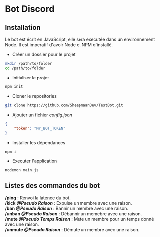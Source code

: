# Bot Discord
## Installation
Le bot est écrit en JavaScript, elle sera executée dans un environnement Node. Il est imperatif d'avoir Node et NPM d'installé.
* Créer un dossier pour le projet
```bash
mkdir /path/to/folder
cd /path/to/folder
```
* Initialiser le projet
```bash
npm init
```
* Cloner le repositories 
```bash
git clone https://github.com/SheepmaanDev/TestBot.git
```
* Ajouter un fichier _config.json_
```json	
{
    "token": "MY_BOT_TOKEN"
}
```
* Installer les dépendances
```bash
npm i
```
* Executer l'application
```bash
nodemon main.js
```
## Listes des commandes du bot
**/ping** : Renvoi la latence du bot. </br>
**/kick _@Pseudo Raison_** : Expulse un membre avec une raison. </br>
**/ban _@Pseudo Raison_** : Bannir un membre avec une raison. </br>
**/unban _@Pseudo Raison_** : Débannir un memebre avec une raison. </br>
**/mute _@Pseudo Temps Raison_** : Mute un membre pour un temps donné avec une raison. </br>
**/unmute _@Pseudo Raison_** : Démute un membre avec une raison. </br>
